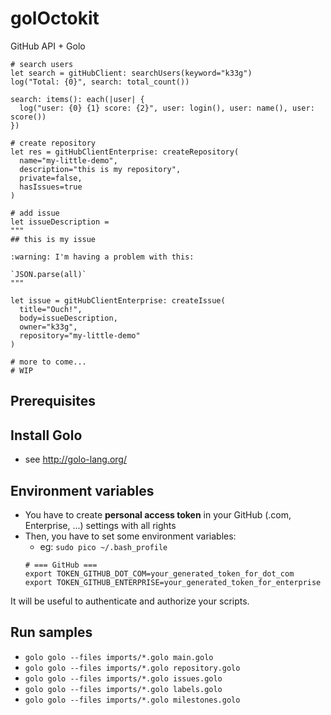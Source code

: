 # golOctokit

GitHub API + Golo

```golo
# search users
let search = gitHubClient: searchUsers(keyword="k33g")
log("Total: {0}", search: total_count())

search: items(): each(|user| {
  log("user: {0} {1} score: {2}", user: login(), user: name(), user: score())
})

# create repository
let res = gitHubClientEnterprise: createRepository(
  name="my-little-demo",
  description="this is my repository",
  private=false,
  hasIssues=true
)

# add issue
let issueDescription =
"""
## this is my issue

:warning: I'm having a problem with this:

`JSON.parse(all)`
"""

let issue = gitHubClientEnterprise: createIssue(
  title="Ouch!",
  body=issueDescription,
  owner="k33g",
  repository="my-little-demo"
)

# more to come...
# WIP
```

## Prerequisites

## Install Golo

- see http://golo-lang.org/

## Environment variables

- You have to create **personal access token** in your GitHub (.com, Enterprise, ...) settings with all rights
- Then, you have to set some environment variables:
  - eg: `sudo pico ~/.bash_profile`
  ```shell
  # === GitHub ===
  export TOKEN_GITHUB_DOT_COM=your_generated_token_for_dot_com
  export TOKEN_GITHUB_ENTERPRISE=your_generated_token_for_enterprise
  ```
It will be useful to authenticate and authorize your scripts.

## Run samples

- `golo golo --files imports/*.golo main.golo`
- `golo golo --files imports/*.golo repository.golo`
- `golo golo --files imports/*.golo issues.golo`
- `golo golo --files imports/*.golo labels.golo`
- `golo golo --files imports/*.golo milestones.golo`
